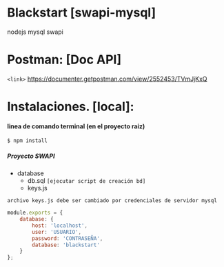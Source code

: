 # Blackstart [swapi-mysql]
nodejs
mysql
swapi

# Postman: [Doc API]
`<link>` https://documenter.getpostman.com/view/2552453/TVmJjKxQ
# Instalaciones. [local]:
#### linea de comando terminal (en el proyecto raiz)

`$ npm install`


##### Proyecto SWAPI

                
+ database
    + db.sql `[ejecutar script de creación bd]` 
    + keys.js

`archivo keys.js debe ser cambiado por credenciales de servidor mysql`
```javascript
module.exports = {
    database: {
        host: 'localhost',
        user: 'USUARIO',
        password: 'CONTRASEÑA',
        database: 'blackstart'
    }
};


    
